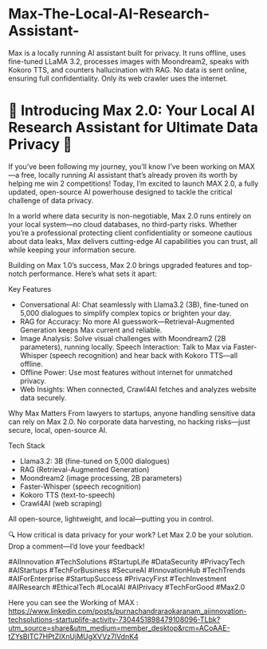 # Max-The-Local-AI-Research-Assistant-
Max is a locally running AI assistant built for privacy. It runs offline, uses fine-tuned LLaMA 3.2, processes images with Moondream2, speaks with Kokoro TTS, and counters hallucination with RAG. No data is sent online, ensuring full confidentiality. Only its web crawler uses the internet.

# 🚀 Introducing Max 2.0: Your Local AI Research Assistant for Ultimate Data Privacy 🚀

If you’ve been following my journey, you’ll know I’ve been working on MAX—a free, locally running AI assistant that’s already proven its worth by helping me win 2 competitions! Today, I’m excited to launch MAX 2.0, a fully updated, open-source AI powerhouse designed to tackle the critical challenge of data privacy.

In a world where data security is non-negotiable, Max 2.0 runs entirely on your local system—no cloud databases, no third-party risks. Whether you’re a professional protecting client confidentiality or someone cautious about data leaks, Max delivers cutting-edge AI capabilities you can trust, all while keeping your information secure.

Building on Max 1.0’s success, Max 2.0 brings upgraded features and top-notch performance. Here’s what sets it apart:

Key Features
- Conversational AI: Chat seamlessly with Llama3.2 (3B), fine-tuned on 5,000 dialogues to simplify complex topics or brighten your day.
- RAG for Accuracy: No more AI guesswork—Retrieval-Augmented Generation keeps Max current and reliable.
- Image Analysis: Solve visual challenges with Moondream2 (2B parameters), running locally.
Speech Interaction: Talk to Max via Faster-Whisper (speech recognition) and hear back with Kokoro TTS—all offline.
- Offline Power: Use most features without internet for unmatched privacy.
- Web Insights: When connected, Crawl4AI fetches and analyzes website data securely.


Why Max Matters
From lawyers to startups, anyone handling sensitive data can rely on Max 2.0. No corporate data harvesting, no hacking risks—just secure, local, open-source AI.

Tech Stack

- Llama3.2: 3B (fine-tuned on 5,000 dialogues)
- RAG (Retrieval-Augmented Generation)
- Moondream2 (image processing, 2B parameters)
- Faster-Whisper (speech recognition)
- Kokoro TTS (text-to-speech)
- Crawl4AI (web scraping)

All open-source, lightweight, and local—putting you in control.

🔍 How critical is data privacy for your work? Let Max 2.0 be your solution. Drop a comment—I’d love your feedback!

#AIInnovation #TechSolutions #StartupLife #DataSecurity #PrivacyTech #AIStartups #TechForBusiness #SecureAI #InnovationHub #TechTrends #AIForEnterprise #StartupSuccess #PrivacyFirst #TechInvestment #AIResearch #EthicalTech #LocalAI #AIPrivacy #TechForGood #Max2.0

Here you can see the Working of MAX : https://www.linkedin.com/posts/purnachandraraokaranam_aiinnovation-techsolutions-startuplife-activity-7304451898479108096-TLbk?utm_source=share&utm_medium=member_desktop&rcm=ACoAAE-tZYsBITC7HPtZIXnUjMUgXVVz7lVdnK4
